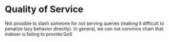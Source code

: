 # Quality of Service



Not possible to slash someone for not serving queries (making it difficult to penalize lazy behavior directly). In general, we can not convince chain that indexer is failing to provide QoS

